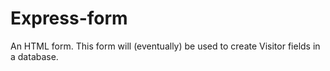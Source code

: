 # Express-form
An HTML form. This form will (eventually) be used to create Visitor fields in a database.
